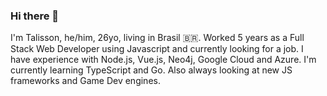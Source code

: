 ### Hi there 👋

I'm Talisson, he/him, 26yo, living in Brasil 🇧🇷. Worked 5 years as a Full Stack Web Developer using Javascript and currently looking for a job.
I have experience with Node.js, Vue.js, Neo4j, Google Cloud and Azure.
I'm currently learning TypeScript and Go. Also always looking at new JS frameworks and Game Dev engines.



<!--
**TalissonFV/talissonfv** is a ✨ _special_ ✨ repository because its `README.md` (this file) appears on your GitHub profile.

Here are some ideas to get you started:

- 🔭 I’m currently working on ...
- 🌱 I’m currently learning ...
- 👯 I’m looking to collaborate on ...
- 🤔 I’m looking for help with ...
- 💬 Ask me about ...
- 📫 How to reach me: ...
- 😄 Pronouns: ...
- ⚡ Fun fact: ...
-->
